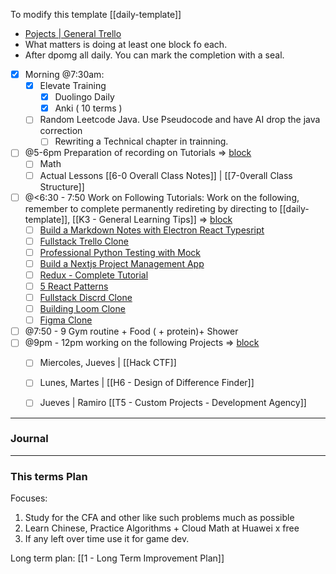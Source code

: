 

To modify this template [[daily-template]]

- [Pojects | General Trello](https://trello.com/b/sq5HqYoL/projects-in-general)
- What matters is doing at least one block fo each. 
- After dpomg all daily. You can mark the completion with a seal. 

- [x] Morning @7:30am: 
	- [x] Elevate Training
		- [x] Duolingo Daily
		- [x] Anki ( 10 terms )
	- [ ] Random Leetcode Java. Use Pseudocode and have AI drop the java correction
		- [ ] Rewriting a Technical chapter in trainning. 
- [ ] @5-6pm Preparation of recording on Tutorials =>  [block](https://app.focusmate.com/dashboard)
	- [ ] Math
	- [ ] Actual Lessons [[6-0 Overall Class Notes]] | [[7-0verall Class Structure]]
- [ ] @<6:30 - 7:50 Work on Following Tutorials: Work on the following, remember to complete permanently redireting by directing to [[daily-template]], [[K3 - General Learning Tips]]  =>  [block](https://app.focusmate.com/dashboard)
	- [ ] [Build a Markdown Notes with Electron React Typesript](https://www.youtube.com/watch?v=t8ane4BDyC8)
	- [ ] [Fullstack Trello Clone](https://www.youtube.com/watch?v=pRybm9lXW2c)
	- [ ] [Professional Python Testing with Mock](https://www.youtube.com/watch?v=-F6wVOlsEAM)
	- [ ] [Build a Nextjs Project Management App](https://www.youtube.com/watch?v=D3xyTdKiT4c)
	- [ ] [Redux - Complete Tutorial](https://www.youtube.com/watch?v=5yEG6GhoJBs)
	- [ ] [5 React Patterns](https://www.youtube.com/watch?v=D3xyTdKiT4c)
	- [ ] [Fullstack Discrd Clone](https://www.youtube.com/watch?v=ZbX4Ok9YX94)
	- [ ] [Building Loom Clone](https://www.youtube.com/watch?v=3R63m4sTpKo)
	- [ ] [Figma Clone](https://www.youtube.com/watch?v=43xmaSJbEVs)
- [ ] @7:50 - 9 Gym routine + Food ( + protein)+ Shower
- [ ] @9pm - 12pm working on the following Projects  =>  [block](https://app.focusmate.com/dashboard)
	- [ ] Miercoles, Jueves | [[Hack CTF]]
	- [ ] Lunes, Martes |  [[H6 - Design of Difference Finder]]
	- [ ] Jueves | Ramiro [[T5 - Custom Projects  - Development Agency]]



---
### Journal


---
### This terms Plan

Focuses:
1. Study for the CFA and other like such problems much as possible
2. Learn Chinese, Practice Algorithms + Cloud Math at Huawei x free
3. If any left over time use it for game dev.


Long term plan: [[1 - Long Term Improvement Plan]]





